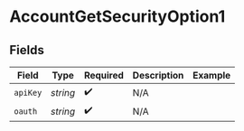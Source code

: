 # AccountGetSecurityOption1


## Fields

| Field              | Type               | Required           | Description        | Example            |
| ------------------ | ------------------ | ------------------ | ------------------ | ------------------ |
| `apiKey`           | *string*           | :heavy_check_mark: | N/A                |                    |
| `oauth`            | *string*           | :heavy_check_mark: | N/A                |                    |